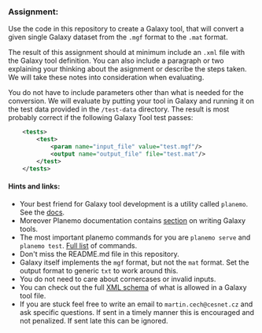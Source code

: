 ### Assignment:

Use the code in this repository to create a Galaxy tool, that will convert a given single Galaxy dataset from the `.mgf` format to the `.mat` format.

The result of this assignment should at minimum include an `.xml` file with the Galaxy tool definition. You can also include a paragraph or two explaining your thinking about the asignment or describe the steps taken. We will take these notes into consideration when evaluating.

You do not have to include parameters other than what is needed for the conversion. We will evaluate by putting your tool in Galaxy and running it on the test data provided in the `/test-data` directory. The result is most probably correct if the following Galaxy Tool test passes:

```xml
    <tests>
        <test>
            <param name="input_file" value="test.mgf"/>
            <output name="output_file" file="test.mat"/>
        </test>
    </tests>
```

#### Hints and links:

* Your best friend for Galaxy tool development is a utility called `planemo`. See the [docs](https://planemo.readthedocs.io/en/latest/readme.html).
* Moreover Planemo documentation contains [section](https://planemo.readthedocs.io/en/latest/writing_standalone.html) on writing Galaxy tools.
* The most important planemo commands for you are `planemo serve` and `planemo test`. [Full list](https://planemo.readthedocs.io/en/latest/commands.html) of commands.
* Don't miss the README.md file in this repository.
* Galaxy itself implements the `mgf` format, but not the `mat` format. Set the output format to generic `txt` to work around this.
* You do not need to care about cornercases or invalid inputs.
* You can check out the full [XML schema](https://docs.galaxyproject.org/en/master/dev/schema.html) of what is allowed in a Galaxy tool file.
* If you are stuck feel free to write an email to `martin.cech@cesnet.cz` and ask specific questions. If sent in a timely manner this is encouraged and not penalized. If sent late this can be ignored.
